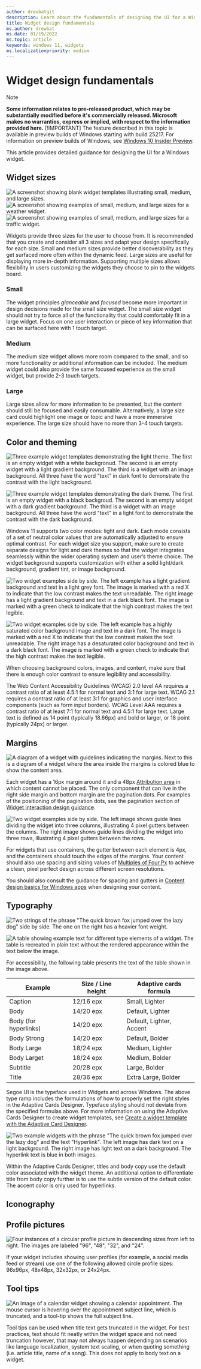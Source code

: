 ```yaml
---
author: drewbatgit
description: Learn about the fundamentals of designing the UI for a Windows widget.
title: Widget design fundamentals
ms.author: drewbat
ms.date: 01/19/2022
ms.topic: article
keywords: windows 11, widgets
ms.localizationpriority: medium
---
```


# Widget design fundamentals

> [!NOTE]
> **Some information relates to pre-released product, which may be substantially modified before it's commercially released. Microsoft makes no warranties, express or implied, with respect to the information provided here.**
> [!IMPORTANT]
> The feature described in this topic is available in preview builds of Windows starting with build 25217. For information on preview builds of Windows, see [Windows 10 Insider Preview](https://insider.windows.com/en-us/preview-windows).

This article provides detailed guidance for designing the UI for a Windows widget.


## Widget sizes

![A screenshot showing blank widget templates illustrating small, medium, and large sizes.](./images/widgets-sizes-1.png)
![A screenshot showing examples of small, medium, and large sizes for a weather widget.](./images/widgets-sizes-2.png)
![A screenshot showing examples of small, medium, and large sizes for a traffic widget.](./images/widgets-sizes-3.png)

Widgets provide three sizes for the user to choose from. It is recommended that you create and consider all 3 sizes and adapt your design specifically for each size. Small and medium sizes provide better discoverability as they get surfaced more often within the dynamic feed. Large sizes are useful for displaying more in-depth information. Supporting multiple sizes allows flexibility in users customizing the widgets they choose to pin to the widgets board.  



### Small

The widget principles *glanceable* and *focused* become more important in design decisions made for the small size widget. The small size widget should not try to force all of the functionality that could comfortably fit in a large widget. Focus on one user interaction or piece of key information that can be surfaced here with 1 touch target. 

### Medium

The medium size widget allows more room compared to the small, and so more functionality or additional information can be included. The medium widget could also provide the same focused experience as the small widget, but provide 2-3 touch targets.

### Large  

Large sizes allow for more information to be presented, but the content should still be focused and easily consumable. Alternatively, a large size card could highlight one image or topic and have a more immersive experience. The large size should have no more than 3-4 touch targets.


## Color and theming

![Three example widget templates demonstrating the light theme. The first is an empty widget with a white backgronud. The second is an empty widget with a light gradient background. The third is a widget with an image background. All three have the word "text" in dark font to demonstrate the contrast with the light background. ](./images/widgets-color-theme-1.png)

![Three example widget templates demonstrating the dark theme. The first is an empty widget with a black backgroud. The second is an empty widget with a dark gradient background. The third is a widget with an image background. All three have the word "text" in a light font to demonstrate the contrast with the dark background.](./images/widgets-color-theme-2.png)

Windows 11 supports two color modes: light and dark. Each mode consists of a set of neutral color values that are automatically adjusted to ensure optimal contrast. For each widget size you support, make sure to create separate designs for light and dark themes so that the widget integrates seamlessly within the wider operating system and user’s theme choice. The widget background supports customization with either a solid light/dark background, gradient tint, or image background. 

![Two widget examples side by side. The left example has a light gradient background and text in a light grey font. The image is marked with a red X to indicate that the low contrast makes the text unreadable. The right image has a light gradient background and text in a dark black font. The image is marked with a green check to indicate that the high contrast makes the text legible.](./images/widgets-light-theme-font-color.png)

![Two widget examples side by side. The left example has a highly saturated color background image and text in a dark font. The image is marked with a red X to indicate that the low contrast makes the text unreadable. The right image has a desaturated color background and text in a dark black font. The image is marked with a green check to indicate that the high contrast makes the text legible.](./images/widgets-background-image-font-color.png)

When choosing background colors, images, and content, make sure that there is enough color contrast to ensure legibility and accessibility.  

The Web Content Accessibility Guidelines (WCAG) 2.0 level AA requires a contrast ratio of at least 4.5:1 for normal text and 3:1 for large text. WCAG 2.1 requires a contrast ratio of at least 3:1 for graphics and user interface components (such as form input borders). WCAG Level AAA requires a contrast ratio of at least 7:1 for normal text and 4.5:1 for large text. Large text is defined as 14 point (typically 18.66px) and bold or larger, or 18 point (typically 24px) or larger. 

## Margins

![A diagram of a widget with guidelines indicating the margins. Next to this is a diagram of a widget where the area inside the margins is colored blue to show the content area.](./images/widgets-margins.png)

Each widget has a 16px margin around it and a 48px [Attribution area](widgets-states-and-ui.md#attribution-area) in which content cannot be placed. The only component that can live in the right side margin and bottom margin are the pagination dots. For examples of the positioning of the pagination dots, see the pagination section of [Widget interaction design guidance](../../design/widgets/widgets-interaction-design.md#pagination).

![Two widget examples side by side. The left image shows guide lines dividing the widget into three columns, illustrating 4 pixel gutters between the columns. The right image shows guide lines dividing the widget into three rows, illustrating 4 pixel gutters between the rows.](./images/widgets-gutters.png)

For widgets that use containers, the gutter between each element is 4px, and the containers should touch the edges of the margins. Your content should also use spacing and sizing values of [Multiples of Four Px](/windows/apps/design/layout/screen-sizes-and-breakpoints-for-responsive-design#multiples-of-four) to achieve a clean, pixel perfect design across different screen resolutions.
 
You should also consult the guidance for spacing and gutters in [Content design basics for Windows apps](/windows/apps/design/basics/content-basics ) when designing your content.

## Typography

![Two strings of the phrase "The quick brown fox jumped over the lazy dog" side by side. The one on the right has a heavier font weight.](./images/widgets-font-weights-1.png)

![A table showing example text for different type elements of a widget. The table is recreated in plain text without the rendered appearance within the text below the image.](./images/widgets-font-weights-2.png)

For accessibility, the following table presents the text of the table shown in the image above. 

| Example | Size / Line height | Adaptive cards formula |
|---------|--------------------|------------------------|
| Caption  | 12/16 epx | Small, Lighter |
| Body     | 14/20 epx | Default, Lighter |
| Body (for hyperlinks) | 14/20 epx | Default, Lighter, Accent |
| Body Strong | 14/20 epx | Default, Bolder |
| Body Large | 18/24 epx | Medium, Lighter |
| Body Larget | 18/24 epx | Medium, Bolder |
| Subtitle | 20/28 epx | Large, Bolder |
| Title | 28/36 epx | Extra Large, Bolder | 

Segoe UI is the typeface used in Widgets and across Windows. The above type ramp includes the formulations of how to properly set the right styles in the Adaptive Cards Designer. Typeface styling should not deviate from the specified formulas above. For more information on using the Adaptive Cards Designer to create widget templates, see [Create a widget template with the Adaptive Card Designer](widgets-create-a-template.md).

![Two example widgets with the phrase "The quick brown fox jumped over the lazy dog" and the text "Hyperlink". The left image has dark text on a light background. The right image has light text on a dark background. The hyperlink text is blue in both images.](./images/widgets-designer-default-font-colors.png)

Within the Adaptive Cards Designer, titles and body copy use the default color associated with the widget theme. An additional option to differentiate title from body copy further is to use the subtle version of the default color. The accent color is only used for hyperlinks.  

## Iconography

## Profile pictures

![Four instances of a circular profile picture in descending sizes from left to right. The images are labeled "96", "48", "32", and "24".](./images/widgets-profile-pictures.png)

If your widget includes showing user profiles (for example, a social media feed or stream) use one of the following allowed circle profile sizes: 96x96px, 48x48px, 32x32px, or 24x24px.

## Tool tips

![An image of a calendar widget showing a calendar appointment. The mouse cursor is hovering over the appointment subject line, which is truncated, and a tool-tip shows the full subject line.](./images/widgets-tool-tips.png)

Tool tips can be used when title text gets truncated in the widget. For best practices, text should fit neatly within the widget space and not need truncation however, that may not always happen depending on scenarios like language localization, system text scaling, or when quoting something (i.e. article title, name of a song). This does not apply to body text on a widget.

